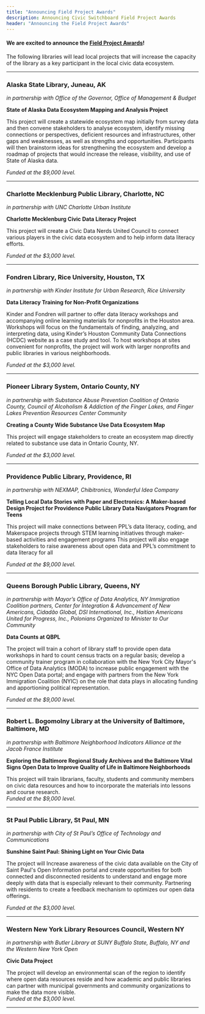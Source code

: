 ```yaml
---
title: "Announcing Field Project Awards"
description: Announcing Civic Switchboard Field Project Awards
header: "Announcing the Field Project Awards"
---
```


#### We are excited to announce the [Field Project Awards](https://civic-switchboard.github.io/updates/post_11)!
The following libraries will lead local projects that will increase the capacity of the library as a key participant in the local civic data ecosystem.

***
### Alaska State Library, Juneau, AK
*in partnership with Office of the Governor, Office of Management & Budget*

**State of Alaska Data Ecosystem Mapping and Analysis Project**

This project will create a statewide ecosystem map initially from survey data and then convene stakeholders to analyse ecosystem, identify missing connections or perspectives, deficient resources and infrastructures, other gaps and weaknesses, as well as strengths and opportunities. Participants will then brainstorm ideas for strengthening the ecosystem and develop a roadmap of projects that would increase the release, visibility, and use of State of Alaska data. 

*Funded at the $9,000 level.* 

***

### Charlotte Mecklenburg Public Library, Charlotte, NC
*in partnership with UNC Charlotte Urban Institute*

**Charlotte Mecklenburg Civic Data Literacy Project**  

This project will create a Civic Data Nerds United Council to connect various players in the civic data ecosystem and to help inform data literacy efforts.

*Funded at the $3,000 level.*

***
### Fondren Library, Rice University, Houston, TX 
*in partnership with Kinder Institute for Urban Research, Rice University* 

**Data Literacy Training for Non-Profit Organizations** 

Kinder and Fondren will partner to offer data literacy workshops and accompanying online
learning materials for nonprofits in the Houston area. Workshops will focus on the fundamentals of finding, analyzing, and interpreting data, using Kinder’s Houston Community Data Connections (HCDC) website as a case study and tool. To host workshops at sites convenient for nonprofits, the project will work with larger nonprofits and public libraries in various neighborhoods.

*Funded at the $3,000 level.*

***

### Pioneer Library System, Ontario County, NY
*in partnership with Substance Abuse Prevention Coalition of Ontario County, Council of Alcoholism & Addiction of the Finger Lakes, and Finger Lakes Prevention Resources Center Community*  

**Creating a County Wide Substance Use Data Ecosystem Map**   

This project will engage stakeholders to create an ecosystem map directly related to substance use data in Ontario County, NY.  

*Funded at the $3,000 level.*

***

### Providence Public Library, Providence, RI 
*in partnership with NEXMAP, Chibitronics, Wonderful Idea Company*

**Telling Local Data Stories with Paper and Electronics: A Maker-based Design Project for Providence Public Library Data Navigators Program for Teens** 

This project will make  connections between PPL’s data literacy, coding, and Makerspace projects through
STEM learning initiatives through maker-based activities and engagement programs  This project will also engage stakeholders to raise awareness about open data and PPL’s commitment to data literacy for all

*Funded at the $9,000 level.*

***

### Queens Borough Public Library, Queens, NY 
*in partnership with Mayor’s Office of Data Analytics, NY Immigration Coalition partners, Center for Integration & Advancement of New Americans, Cidadão Global, DSI International, Inc., Haitian Americans United for Progress, Inc., Polonians Organized to Minister to Our Community*

**Data Counts at QBPL**  

The project will train a cohort of library staff to provide open data workshops in hard to count census tracts on a regular basis; develop a community trainer program in collaboration with the New York City Mayor's Office of Data Analytics (MODA) to increase public engagement with the NYC Open Data portal; and engage with partners from the New York Immigration Coalition (NYIC) on the role that data plays in allocating funding and apportioning political representation.

*Funded at the $9,000 level.*
 
***


### Robert L. Bogomolny Library at the University of Baltimore, Baltimore, MD
*in partnership with Baltimore Neighborhood Indicators Alliance at the Jacob France Institute*  

**Exploring the Baltimore Regional Study Archives and the Baltimore Vital Signs Open Data to Improve Quality of Life in Baltimore Neighborhoods**


This project will train  librarians, faculty, students and community members on civic data resources and how to incorporate the materials into lessons and course research.  
*Funded at the $9,000 level*.

***

### St Paul Public Library, St Paul, MN
*in partnership with City of St Paul’s Office of Technology and Communications*  

**Sunshine Saint Paul: Shining Light on Your Civic Data**   

The project will Increase awareness of the civic data available on the City of Saint Paul's Open Information portal and create opportunities for both connected and disconnected residents to understand and engage more deeply with data that is especially relevant to their community. Partnering with residents to create a feedback mechanism to optimizes our open data offerings. 
 
*Funded at the $3,000 level.* 
 
***

### Western New York Library Resources Council, Western NY  
*in partnership with Butler Library at SUNY Buffalo State, Buffalo, NY and the Western New York Open* 

**Civic Data Project**  

The project will develop an environmental scan of the region to identify where open data resources reside and how academic and public libraries can partner with municipal governments and community organizations to make the  data more visible.  
*Funded at the $3,000 level.*


***




